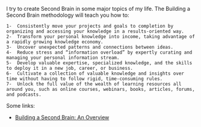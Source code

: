 I try to create Second Brain in some major topics of my life. The Building a Second Brain methodology will teach you how to:

    1-  Consistently move your projects and goals to completion by      organizing and accessing your knowledge in a results-oriented way.
    2-  Transform your personal knowledge into income, taking advantage of a rapidly growing knowledge economy.
    3-  Uncover unexpected patterns and connections between ideas.
    4-  Reduce stress and “information overload” by expertly curating and managing your personal information stream.
    5-  Develop valuable expertise, specialized knowledge, and the skills to deploy it in a new job, career, or business.
    6-  Cultivate a collection of valuable knowledge and insights over time without having to follow rigid, time-consuming rules.
    7-  Unlock the full value of the wealth of learning resources all around you, such as online courses, webinars, books, articles, forums, and podcasts.

Some links:

- [Building a Second Brain: An Overview](https://fortelabs.co/blog/basboverview/)
